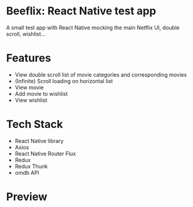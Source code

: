 # Beeflix: React Native test app
A small test app with React Native mocking the main Netflix UI, double scroll, wishlist...

# Features
- View double scroll list of movie categories and corresponding movies
- (Infinite) Scroll loading on horizontal list
- View movie
- Add movie to wishlist
- View wishlist

# Tech Stack
- React Native library
- Axios
- React Native Router Flux
- Redux
- Redux Thunk
- omdb API 

# Preview
